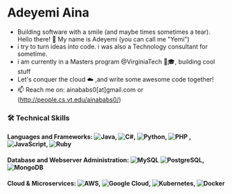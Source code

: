 # Adeyemi Aina

- Building software with a smile (and maybe times sometimes a tear). Hello there! 👋 My name is Adeyemi (you can call me "Yemi")
- i try to turn ideas into code. i was also a Technology consultant for sometime.
- i am currently in a Masters program @VirginiaTech 💼🎓, building cool stuff
- Let's conquer the  cloud ☁️ ,and write some awesome code together!
- 📫 Reach me on: ainababs0[at]gmail.com or (http://people.cs.vt.edu/ainababs0/)

### 🛠️ Technical Skills
#### Languages and Frameworks:  ![Java](https://img.shields.io/badge/-Java-red?style=flat&logo=java), ![C#](https://img.shields.io/badge/-CSharp-purple?style=flat&logo=c-sharp), ![Python](https://img.shields.io/badge/-Python-yellow?style=flat&logo=python), ![PHP](https://img.shields.io/badge/-PHP-blue?style=flat&logo=php) , ![JavaScript](https://img.shields.io/badge/-JavaScript-green?style=flat&logo=javascript), ![Ruby](https://img.shields.io/badge/-Ruby-orange?style=flat&logo=ruby)
#### Database and Webserver Administration:  ![MySQL](https://img.shields.io/badge/-MySQL-blue?style=flat&logo=mysql) ![PostgreSQL](https://img.shields.io/badge/-PostgreSQL-lightblue?style=flat&logo=postgresql), ![MongoDB](https://img.shields.io/badge/-MongoDB-green?style=flat&logo=mongodb)
#### Cloud & Microservices: ![AWS](https://img.shields.io/badge/-AWS-orange?style=flat&logo=amazon-aws), ![Google Cloud](https://img.shields.io/badge/-GoogleCloud-blue?style=flat&logo=google-cloud), ![Kubernetes](https://img.shields.io/badge/-Kubernetes-lightgrey?style=flat&logo=kubernetes), ![Docker](https://img.shields.io/badge/-Docker-blue?style=flat&logo=docker)
